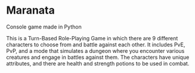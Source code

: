 # Maranata
Console game made in Python

This is a Turn-Based Role-Playing Game in which there are 9 different characters to choose from and battle against each other. It includes PvE, PvP, and a mode that simulates a dungeon where you encounter various creatures and engage in battles against them. The characters have unique attributes, and there are health and strength potions to be used in combat.
